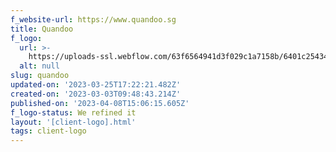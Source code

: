 ```yaml
---
f_website-url: https://www.quandoo.sg
title: Quandoo
f_logo:
  url: >-
    https://uploads-ssl.webflow.com/63f6564941d3f029c1a7158b/6401c25434cc11572a0c3cea_Quandoo.png
  alt: null
slug: quandoo
updated-on: '2023-03-25T17:22:21.482Z'
created-on: '2023-03-03T09:48:43.214Z'
published-on: '2023-04-08T15:06:15.605Z'
f_logo-status: We refined it
layout: '[client-logo].html'
tags: client-logo
---
```



